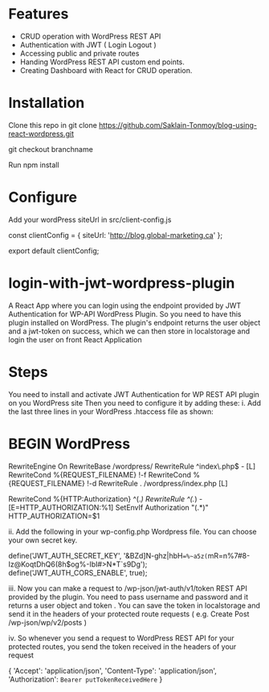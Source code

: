 # Features
* CRUD operation with WordPress REST API
* Authentication with JWT ( Login Logout )
* Accessing public and private routes
* Handing WordPress REST API custom end points.
* Creating Dashboard with React for CRUD operation.

# Installation
Clone this repo in git clone https://github.com/Saklain-Tonmoy/blog-using-react-wordpress.git

git checkout branchname

Run npm install

# Configure
Add your wordPress siteUrl in src/client-config.js

const clientConfig = {
	siteUrl: 'http://blog.global-marketing.ca'
};

export default clientConfig;

# login-with-jwt-wordpress-plugin
A React App where you can login using the endpoint provided by JWT Authentication for WP-API WordPress Plugin. So you need to have this plugin installed on WordPress. The plugin's endpoint returns the user object and a jwt-token on success, which we can then store in localstorage and login the user on front React Application

# Steps
You need to install and activate JWT Authentication for WP REST API plugin on you WordPress site
Then you need to configure it by adding these:
i. Add the last three lines in your WordPress .htaccess file as shown:

# BEGIN WordPress
   <IfModule mod_rewrite.c>
   RewriteEngine On
   RewriteBase /wordpress/
   RewriteRule ^index\.php$ - [L]
   RewriteCond %{REQUEST_FILENAME} !-f
   RewriteCond %{REQUEST_FILENAME} !-d
   RewriteRule . /wordpress/index.php [L]
   
   
   RewriteCond %{HTTP:Authorization} ^(.*)
   RewriteRule ^(.*) - [E=HTTP_AUTHORIZATION:%1]
   SetEnvIf Authorization "(.*)" HTTP_AUTHORIZATION=$1
   
   </IfModule>
   
ii. Add the following in your wp-config.php Wordpress file. You can choose your own secret key.

define('JWT_AUTH_SECRET_KEY', '&BZd]N-ghz|hbH`=%~a5z(`mR=n%7#8-Iz@KoqtDhQ6(8h$og%-IbI#>N*T`s9Dg');
define('JWT_AUTH_CORS_ENABLE', true);

iii. Now you can make a request to /wp-json/jwt-auth/v1/token REST API provided by the plugin. You need to pass username and password and it returns a user object and token . You can save the token in localstorage and send it in the headers of your protected route requests ( e.g. Create Post /wp-json/wp/v2/posts )

iv. So whenever you send a request to WordPress REST API for your protected routes, you send the token received in the headers of your request

{
	'Accept': 'application/json',
	'Content-Type': 'application/json',
	'Authorization': `Bearer putTokenReceivedHere`
}
